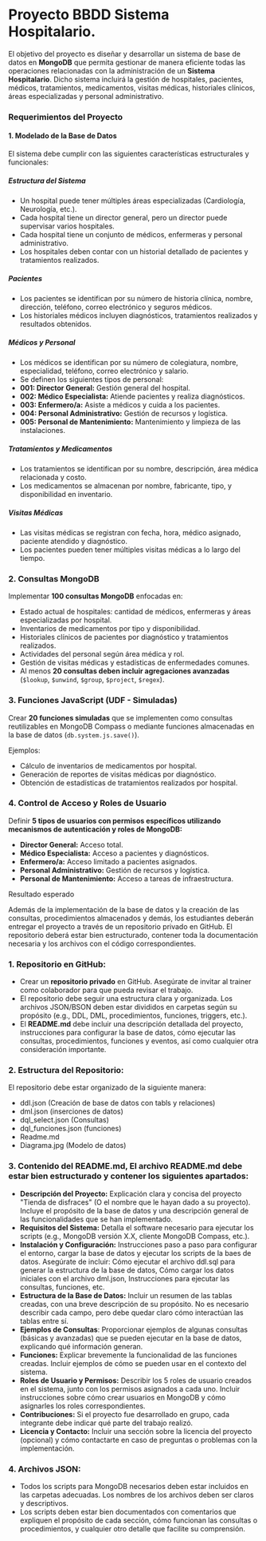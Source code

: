 # Proyecto BBDD Sistema Hospitalario. 

El objetivo del proyecto es diseñar y desarrollar un sistema de base de datos en **MongoDB** que permita gestionar de manera eficiente todas las operaciones relacionadas con la administración de un **Sistema Hospitalario**. Dicho sistema incluirá la gestión de hospitales, pacientes, médicos, tratamientos, medicamentos, visitas médicas, historiales clínicos, áreas especializadas y personal administrativo. 


### Requerimientos del Proyecto

#### 1. Modelado de la Base de Datos

El sistema debe cumplir con las siguientes características estructurales y funcionales:

##### Estructura del Sistema

- Un hospital puede tener múltiples áreas especializadas (Cardiología, Neurología, etc.).
- Cada hospital tiene un director general, pero un director puede supervisar varios hospitales.
- Cada hospital tiene un conjunto de médicos, enfermeras y personal administrativo.
- Los hospitales deben contar con un historial detallado de pacientes y tratamientos realizados.

##### Pacientes

- Los pacientes se identifican por su número de historia clínica, nombre, dirección, teléfono, correo electrónico y seguros médicos.
- Los historiales médicos incluyen diagnósticos, tratamientos realizados y resultados obtenidos.

##### Médicos y Personal

- Los médicos se identifican por su número de colegiatura, nombre, especialidad, teléfono, correo electrónico y salario.
- Se definen los siguientes tipos de personal:
- **001: Director General:** Gestión general del hospital.
- **002: Médico Especialista:** Atiende pacientes y realiza diagnósticos.
- **003: Enfermero/a:** Asiste a médicos y cuida a los pacientes.
- **004: Personal Administrativo:** Gestión de recursos y logística.
- **005: Personal de Mantenimiento:** Mantenimiento y limpieza de las instalaciones.

##### Tratamientos y Medicamentos

- Los tratamientos se identifican por su nombre, descripción, área médica relacionada y costo.
- Los medicamentos se almacenan por nombre, fabricante, tipo, y disponibilidad en inventario.

##### Visitas Médicas

- Las visitas médicas se registran con fecha, hora, médico asignado, paciente atendido y diagnóstico.
- Los pacientes pueden tener múltiples visitas médicas a lo largo del tiempo.

###  

### 2. Consultas MongoDB

Implementar **100 consultas MongoDB** enfocadas en:

- Estado actual de hospitales: cantidad de médicos, enfermeras y áreas especializadas por hospital.
- Inventarios de medicamentos por tipo y disponibilidad.
- Historiales clínicos de pacientes por diagnóstico y tratamientos realizados.
- Actividades del personal según área médica y rol.
- Gestión de visitas médicas y estadísticas de enfermedades comunes.
- Al menos **20 consultas deben incluir agregaciones avanzadas** (`$lookup`, `$unwind`, `$group`, `$project`, `$regex`).

###  

### 3. Funciones JavaScript (UDF - Simuladas)

Crear **20 funciones simuladas** que se implementen como consultas reutilizables en MongoDB Compass o mediante funciones almacenadas en la base de datos (`db.system.js.save()`).

Ejemplos:

- Cálculo de inventarios de medicamentos por hospital.
- Generación de reportes de visitas médicas por diagnóstico.
- Obtención de estadísticas de tratamientos realizados por hospital.

###  

### 4. Control de Acceso y Roles de Usuario

Definir **5 tipos de usuarios con permisos específicos utilizando mecanismos de autenticación y roles de MongoDB:**

- **Director General:** Acceso total.
- **Médico Especialista:** Acceso a pacientes y diagnósticos.
- **Enfermero/a:** Acceso limitado a pacientes asignados.
- **Personal Administrativo:** Gestión de recursos y logística.
- **Personal de Mantenimiento:** Acceso a tareas de infraestructura.



Resultado esperado

Además de la implementación de la base de datos y la creación de las consultas, procedimientos almacenados y demás, los estudiantes deberán entregar el proyecto a través de un repositorio privado en GitHub. El repositorio deberá estar bien estructurado, contener toda la documentación necesaria y los archivos con el código correspondientes.



### 1. **Repositorio en GitHub:**

- Crear un **repositorio privado** en GitHub. Asegúrate de invitar al trainer como colaborador para que pueda revisar el trabajo.
- El repositorio debe seguir una estructura clara y organizada. Los archivos JSON/BSON deben estar divididos en carpetas según su propósito (e.g., DDL, DML, procedimientos, funciones, triggers, etc.).
- El **README.md** debe incluir una descripción detallada del proyecto, instrucciones para configurar la base de datos, cómo ejecutar las consultas, procedimientos, funciones y eventos, así como cualquier otra consideración importante.



### 2. **Estructura del Repositorio:**

El repositorio debe estar organizado de la siguiente manera:

- ddl.json (Creación de base de datos con tabls y relaciones)
- dml.json (inserciones de datos)
- dql_select.json (Consultas)
- dql_funciones.json (funciones)
- Readme.md
- Diagrama.jpg (Modelo de datos)

###  

### 3. **Contenido del README.md**, El archivo README.md debe estar bien estructurado y contener los siguientes apartados:



- **Descripción del Proyecto:** Explicación clara y concisa del proyecto "Tienda de disfraces" (O el nombre que le hayan dado a su proyecto). Incluye el propósito de la base de datos y una descripción general de las funcionalidades que se han implementado.
- **Requisitos del Sistema:** Detalla el software necesario para ejecutar los scripts (e.g., MongoDB versión X.X, cliente MongoDB Compass, etc.).
- **Instalación y Configuración:** Instrucciones paso a paso para configurar el entorno, cargar la base de datos y ejecutar los scripts de la baes de datos. Asegúrate de incluir: Cómo ejecutar el archivo ddl.sql para generar la estructura de la base de datos, Cómo cargar los datos iniciales con el archivo dml.json, Instrucciones para ejecutar las consultas, funciones, etc.
- **Estructura de la Base de Datos:** Incluir un resumen de las tablas creadas, con una breve descripción de su propósito. No es necesario describir cada campo, pero debe quedar claro cómo interactúan las tablas entre sí.
- **Ejemplos de Consultas**: Proporcionar ejemplos de algunas consultas (básicas y avanzadas) que se pueden ejecutar en la base de datos, explicando qué información generan.
- **Funciones:** Explicar brevemente la funcionalidad de las funciones creadas. Incluir ejemplos de cómo se pueden usar en el contexto del sistema.
- **Roles de Usuario y Permisos:** Describir los 5 roles de usuario creados en el sistema, junto con los permisos asignados a cada uno. Incluir instrucciones sobre cómo crear usuarios en MongoDB y cómo asignarles los roles correspondientes.
- **Contribuciones:** Si el proyecto fue desarrollado en grupo, cada integrante debe indicar qué parte del trabajo realizó.
- **Licencia y Contacto:** Incluir una sección sobre la licencia del proyecto (opcional) y cómo contactarte en caso de preguntas o problemas con la implementación.

###  

### 4. **Archivos JSON:**

- Todos los scripts para MongoDB necesarios deben estar incluidos en las carpetas adecuadas. Los nombres de los archivos deben ser claros y descriptivos.
- Los scripts deben estar bien documentados con comentarios que expliquen el propósito de cada sección, cómo funcionan las consultas o procedimientos, y cualquier otro detalle que facilite su comprensión.
